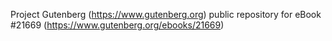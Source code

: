 Project Gutenberg (https://www.gutenberg.org) public repository for eBook #21669 (https://www.gutenberg.org/ebooks/21669)

